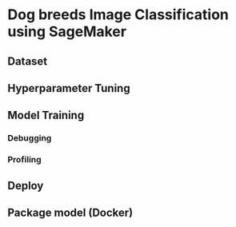 # Dog breeds Image Classification using SageMaker

## Dataset

## Hyperparameter Tuning

## Model Training

### Debugging

### Profiling

## Deploy

## Package model (Docker)